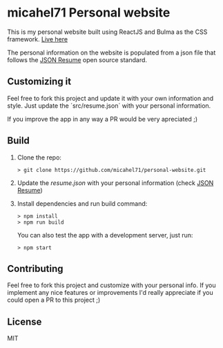# micahel71 Personal website

[//]: # "[![Quality Gate Status](https://sonarcloud.io/api/project_badges/measure?project=jcoelho93_personal-website&metric=alert_status)](https://sonarcloud.io/dashboard?id=jcoelho93_personal-website)"
[//]: # "[![Netlify Status](https://api.netlify.com/api/v1/badges/d32b64a2-9f48-4a26-b0d3-21cdf5548ec6/deploy-status)](https://app.netlify.com/sites/jcoelho93/deploys)"

This is my personal website built using ReactJS and Bulma as the CSS framework. [Live here](https://www.chalvatzis.de)

The personal information on the website is populated from a json file that follows the [JSON Resume](https://jsonresume.org/) open source standard.

## Customizing it

Feel free to fork this project and update it with your own information and style. Just update the ´src/resume.json´ with your personal information.

If you improve the app in any way a PR would be very apreciated ;)

## Build

1. Clone the repo:

   ```console
   > git clone https://github.com/micahel71/personal-website.git
   ```

1. Update the *resume.json* with your personal information (check [JSON Resume](https://jsonresume.org/))

1. Install dependencies and run build command:

   ```console
   > npm install
   > npm run build
   ```

   You can also test the app with a development server, just run:

   ```console
   > npm start
   ```

## Contributing

Feel free to fork this project and customize with your personal info. If you implement any nice features or improvements I'd really appreciate if you could open a PR to this project ;)

## License

MIT
